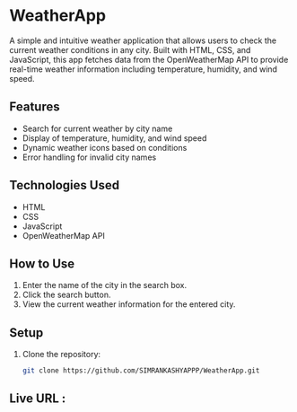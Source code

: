 # WeatherApp

A simple and intuitive weather application that allows users to check the current weather conditions in any city. Built with HTML, CSS, and JavaScript, this app fetches data from the OpenWeatherMap API to provide real-time weather information including temperature, humidity, and wind speed.

## Features

- Search for current weather by city name
- Display of temperature, humidity, and wind speed
- Dynamic weather icons based on conditions
- Error handling for invalid city names

## Technologies Used

- HTML
- CSS
- JavaScript
- OpenWeatherMap API

## How to Use

1. Enter the name of the city in the search box.
2. Click the search button.
3. View the current weather information for the entered city.

## Setup

1. Clone the repository:
   ```sh
   git clone https://github.com/SIMRANKASHYAPPP/WeatherApp.git

## Live URL : 




